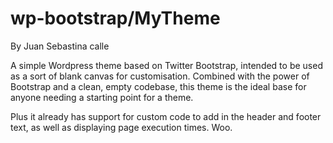 wp-bootstrap/MyTheme
============

By Juan Sebastina calle


A simple Wordpress theme based on Twitter Bootstrap, intended to be used as a sort of blank canvas for customisation. Combined with the power of Bootstrap and a clean, empty codebase, this theme is the ideal base for anyone needing a starting point for a theme.

Plus it already has support for custom code to add in the header and footer text, as well as displaying page execution times. Woo.